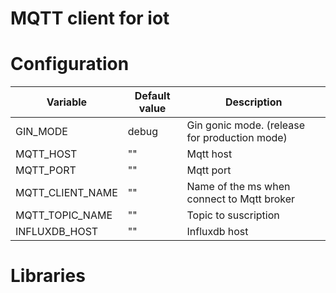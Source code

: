 # MQTT client for iot

# Configuration
| Variable | Default value | Description |
| ------ | ------ | ------ |
| GIN_MODE | debug | Gin gonic mode. (release for production mode) |
| MQTT_HOST | "" | Mqtt host |
| MQTT_PORT | "" | Mqtt port |
| MQTT_CLIENT_NAME | "" | Name of the ms when connect to Mqtt broker |
| MQTT_TOPIC_NAME | "" | Topic to suscription |
| INFLUXDB_HOST | "" | Influxdb host |

# Libraries

